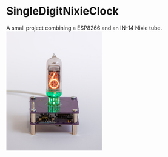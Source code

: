# SingleDigitNixieClock

A small project combining a ESP8266 and an IN-14 Nixie tube.
<img src="images/nixieClock.jpg" width="50%">
